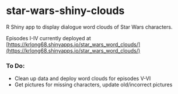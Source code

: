 # star-wars-shiny-clouds
R Shiny app to display dialogue word clouds of Star Wars characters.

Episodes I-IV currently deployed at [https://krlong68.shinyapps.io/star_wars_word_clouds/](https://krlong68.shinyapps.io/star_wars_word_clouds/)

### To Do:
* Clean up data and deploy word clouds for episodes V-VI
* Get pictures for missing characters, update old/incorrect pictures
